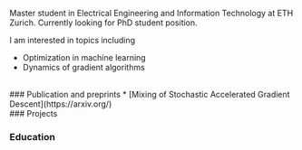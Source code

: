 Master student in Electrical Engineering and Information Technology at ETH Zurich. Currently looking for PhD student position.<br/>

I am interested in topics including
* Optimization in machine learning
* Dynamics of gradient algorithms

<br/>
### Publication and preprints
* [Mixing of Stochastic Accelerated Gradient Descent](https://arxiv.org/) 

<br/>
### Projects

### Education

### 
